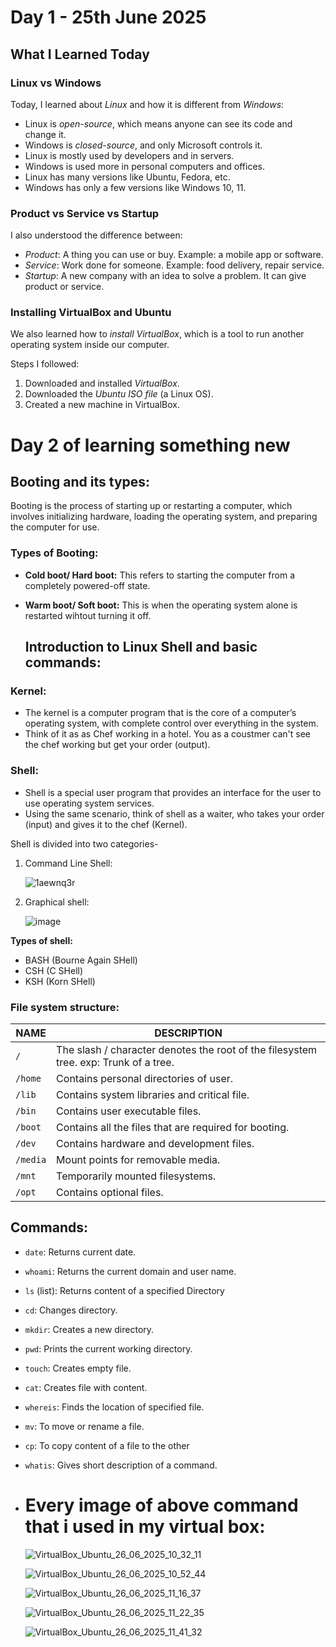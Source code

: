 
# Day 1 - 25th June 2025

##  What I Learned Today

###  Linux vs Windows

Today, I learned about *Linux* and how it is different from *Windows*:

- Linux is *open-source*, which means anyone can see its code and change it.
- Windows is *closed-source*, and only Microsoft controls it.
- Linux is mostly used by developers and in servers.
- Windows is used more in personal computers and offices.
- Linux has many versions like Ubuntu, Fedora, etc.
- Windows has only a few versions like Windows 10, 11.

###  Product vs Service vs Startup

I also understood the difference between:

- *Product*: A thing you can use or buy. Example: a mobile app or software.
- *Service*: Work done for someone. Example: food delivery, repair service.
- *Startup*: A new company with an idea to solve a problem. It can give product or service.

###  Installing VirtualBox and Ubuntu

We also learned how to *install VirtualBox*, which is a tool to run another operating system inside our computer.

Steps I followed:

1. Downloaded and installed *VirtualBox*.
2. Downloaded the *Ubuntu ISO file* (a Linux OS).
3. Created a new machine in VirtualBox.

# Day 2 of learning something new

## Booting and its types:
Booting is the process of starting up or restarting a computer, which involves initializing hardware, loading the operating system, and preparing the computer for use.
### Types of Booting:
- **Cold boot/ Hard boot:**
  This refers to starting the computer from a completely powered-off state.
- **Warm boot/ Soft boot:**
  This is when the operating system alone is restarted wihtout turning it off.

  ## Introduction to Linux Shell and basic commands:
### Kernel:
- The kernel is a computer program that is the core of a computer’s operating system, with complete control over everything in the system.
- Think of it as as Chef working in a hotel. You as a coustmer can't see the chef working but get your order (output).

### Shell:
- Shell is a special user program that provides an interface for the user to use operating system services.
- Using the same scenario, think of shell as a waiter, who takes your order (input) and gives it to the chef (Kernel).

Shell is divided into two categories-
1. Command Line Shell:
   
   ![1aewnq3r](https://github.com/user-attachments/assets/305cc43b-7804-47e1-ac08-7d82b372af07)


2. Graphical shell:

   ![image](https://github.com/user-attachments/assets/062b091d-d61d-466b-b6be-37b9057685d0)


   

**Types of shell:**
- BASH (Bourne Again SHell)
- CSH (C SHell)
- KSH (Korn SHell)

 ### File system structure:
| NAME | DESCRIPTION                                                                   |
| --------- | ----------------------------------------------------------------------------- |
| `/`       | The slash / character denotes the root of the filesystem tree. exp: Trunk of a tree.|
| `/home`   | Contains personal directories of user. |
| `/lib`    | Contains system libraries and critical file.|
| `/bin`    | Contains user executable files.|
| `/boot`   | Contains all the files that are required for booting.|
| `/dev`    | Contains hardware and development files.|
| `/media`  | Mount points for removable media.|
| `/mnt`    | Temporarily mounted filesystems.|
| `/opt`    | Contains optional files. |

## Commands:
- `date`: Returns current date.
- `whoami`: Returns the current domain and user name.
- `ls` (list): Returns content of a specified Directory
- `cd`: Changes directory.
- `mkdir`: Creates a new directory.
- `pwd`: Prints the current working directory.
- `touch`: Creates empty file.
- `cat`: Creates file with content.
- `whereis`: Finds the location of specified file.
- `mv`: To move or rename a file.
- `cp`: To copy content of a file to the other
- `whatis`: Gives short description of a command.
- 
  # Every image of above command that i used in my virtual box:
  ![VirtualBox_Ubuntu_26_06_2025_10_32_11](https://github.com/user-attachments/assets/13602ddf-9a80-489e-b168-32e780f1a29f)

  ![VirtualBox_Ubuntu_26_06_2025_10_52_44](https://github.com/user-attachments/assets/844de76e-d717-43c9-8100-7ef5505cfa43)

  ![VirtualBox_Ubuntu_26_06_2025_11_16_37](https://github.com/user-attachments/assets/93d5c676-fd03-49c7-9c63-c0d078ba8601)

  ![VirtualBox_Ubuntu_26_06_2025_11_22_35](https://github.com/user-attachments/assets/22b58721-3634-43eb-9e63-c0190dbd0cf2)

  ![VirtualBox_Ubuntu_26_06_2025_11_41_32](https://github.com/user-attachments/assets/6aea5baf-6888-4672-996a-6ce7ac3e4ef0)





  
  
